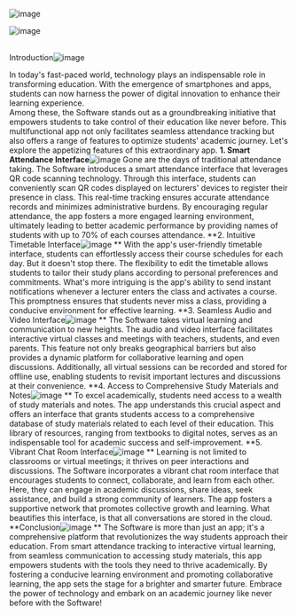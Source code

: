![image](https://github.com/Chifrica/Revolutionizing-Student-Learning/assets/76081468/996415c2-6a40-4f7d-8183-7ee41d98880a)

![image](https://github.com/Chifrica/Revolutionizing-Student-Learning/assets/76081468/39033f5e-6e5e-49e7-b502-d31a0a56e57d)
<br>
<br>

Introduction![image](https://github.com/Chifrica/Revolutionizing-Student-Learning/assets/76081468/0e51c348-2180-43f0-bb2c-bccd40bcdda5)

In today's fast-paced world, technology plays an indispensable role in transforming education. With the emergence of smartphones and apps, students can now harness the power of digital innovation to enhance their learning experience. <br> Among these, the Software stands out as a groundbreaking initiative that empowers students to take control of their education like never before. This multifunctional app not only facilitates seamless attendance tracking but also offers a range of features to optimize students' academic journey. Let's explore the appetizing features of this extraordinary app.
**1. Smart Attendance Interface**![image](https://github.com/Chifrica/Revolutionizing-Student-Learning/assets/76081468/922d6aa9-6d90-4442-8819-aaaa815fdc17)
Gone are the days of traditional attendance taking. The Software introduces a smart attendance interface that leverages QR code scanning technology. Through this interface, students can conveniently scan QR codes displayed on lecturers' devices to register their presence in class. This real-time tracking ensures accurate attendance records and minimizes administrative burdens. By encouraging regular attendance, the app fosters a more engaged learning environment, ultimately leading to better academic performance by providing names of students with up to 70% of each courses attendance.
**2. Intuitive Timetable Interface![image](https://github.com/Chifrica/Revolutionizing-Student-Learning/assets/76081468/ea25a262-68bf-4eee-93c1-018c85efdbc8)
**
With the app's user-friendly timetable interface, students can effortlessly access their course schedules for each day. But it doesn't stop there. The flexibility to edit the timetable allows students to tailor their study plans according to personal preferences and commitments. What's more intriguing is the app's ability to send instant notifications whenever a lecturer enters the class and activates a course. This promptness ensures that students never miss a class, providing a conducive environment for effective learning.
**3. Seamless Audio and Video Interface![image](https://github.com/Chifrica/Revolutionizing-Student-Learning/assets/76081468/677b7153-4fe8-4465-968b-20dd24f346e6)
**
The Software takes virtual learning and communication to new heights. The audio and video interface facilitates interactive virtual classes and meetings with teachers, students, and even parents. This feature not only breaks geographical barriers but also provides a dynamic platform for collaborative learning and open discussions. Additionally, all virtual sessions can be recorded and stored for offline use, enabling students to revisit important lectures and discussions at their convenience.
**4. Access to Comprehensive Study Materials and Notes![image](https://github.com/Chifrica/Revolutionizing-Student-Learning/assets/76081468/41105e66-1d44-4baf-b73b-38cea44479ed)
**
To excel academically, students need access to a wealth of study materials and notes. The app understands this crucial aspect and offers an interface that grants students access to a comprehensive database of study materials related to each level of their education. This library of resources, ranging from textbooks to digital notes, serves as an indispensable tool for academic success and self-improvement.
**5. Vibrant Chat Room Interface![image](https://github.com/Chifrica/Revolutionizing-Student-Learning/assets/76081468/1361aa9d-551f-4567-b81d-3fd0042ea1f4)
**
Learning is not limited to classrooms or virtual meetings; it thrives on peer interactions and discussions. The Software incorporates a vibrant chat room interface that encourages students to connect, collaborate, and learn from each other. Here, they can engage in academic discussions, share ideas, seek assistance, and build a strong community of learners. The app fosters a supportive network that promotes collective growth and learning. What beautifies this interface, is that all conversations are stored in the cloud.
**Conclusion![image](https://github.com/Chifrica/Revolutionizing-Student-Learning/assets/76081468/ed354c32-ffaf-4638-9e89-a723a0d98c8e)
**
The Software is more than just an app; it's a comprehensive platform that revolutionizes the way students approach their education. From smart attendance tracking to interactive virtual learning, from seamless communication to accessing study materials, this app empowers students with the tools they need to thrive academically. By fostering a conducive learning environment and promoting collaborative learning, the app sets the stage for a brighter and smarter future. Embrace the power of technology and embark on an academic journey like never before with the Software!
